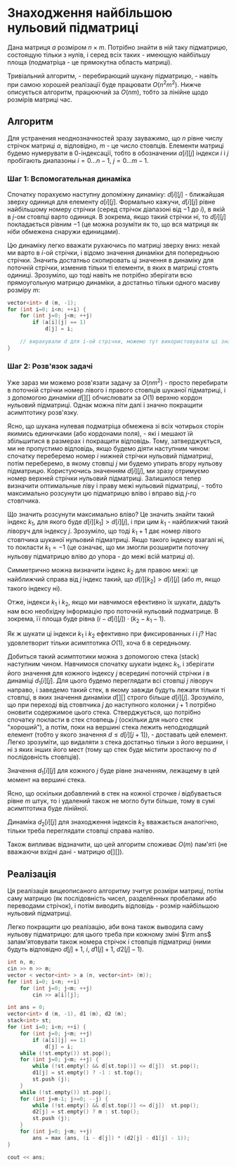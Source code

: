 # Знаходження найбільшою нульовий підматриці

Дана матриця $a$ розміром $n \times m$. Потрібно знайти в ній таку підматрицю, состоящую тільки з нулів, і серед всіх таких - имеющую найбільшу площа (подматріца - це прямокутна область матриці).

Тривіальний алгоритм, - перебирающий шукану підматрицю, - навіть при самою хорошей реалізації буде працювати $O(n^2 m^2)$. Нижче описується алгоритм, працюючий за $O(n m)$, тобто за лінійне щодо розмірів матриці час.

## Алгоритм

Для устранения неоднозначностей зразу зауважимо, що $n$ рівне числу стрічок матриці $a$, відповідно, $m$ - це число стовпців. Елементи матриці будемо нумерувати в $0$-індексації, тобто в обозначении $a[i][j]$ індекси $i$ і $j$ пробігають диапазоны $i = 0 \ldots n-1$, $j = 0 \ldots m-1$.

### Шаг 1: Вспомогательная динаміка

Спочатку порахуємо наступну допоміжну динаміку: $d[i][j]$ - ближайшая зверху одиниця для елементу $a[i][j]$. Формально кажучи, $d[i][j]$ рівне найбільшому номеру стрічки (серед стрічок діапазоні від $-1$ до $i$), в якій в $j$-ом стовпці варто одиниця. В зокрема, якщо такий стрічки ні, то $d[i][j]$ покладається рівним $-1$ (це можна розуміти як то, що вся матриця як ніби обмежена снаружи единицами).

Цю динаміку легко вважати рухаючись по матриці зверху вниз: нехай ми варто в $i$-ой стрічки, і відомо значення динаміки для попередньою стрічки. Значить достатньо скопировать ці значення в динаміку для поточній стрічки, изменив тільки ті елементи, в яких в матриці стоять одиниці. Зрозуміло, що тоді навіть не потрібно зберігати всю прямоугольную матрицю динаміки, а достатньо тільки одного масиву розміру $m$:

<!--- TODO: specify code snippet id -->
``` cpp
vector<int> d (m, -1);
for (int i=0; i<n; ++i) {
    for (int j=0; j<m; ++j)
        if (a[i][j] == 1)
            d[j] = i;

    // вирахували d для i-ой стрічки, можемо тут використовувати ці значення
}
```

### Шаг 2: Розв'язок задачі

Уже зараз ми можемо розв'язати задачу за $O(n m^2)$ - просто перебирати в поточній стрічки номер лівого і правого стовпців шуканої підматриці, і з допомогою динаміки $d[][]$ обчислювати за $O(1)$ верхню кордон нульовий підматриці. Однак можна піти далі і значно покращити асимптотику розв'язку.

Ясно, що шукана нулевая подматріца обмежена зі всіх чотирьох сторін якимись единичками (або кордонами поля), - які і мешают їй збільшитися в размерах і покращити відповідь. Тому, затверджується, ми не пропустимо відповідь, якщо будемо діяти наступним чином: спочатку переберемо номер $i$ нижней стрічки нульовий підматриці, потім переберемо, в якому стовпці $j$ ми будемо упирать вгору нульову підматрицю. Користуючись значенням $d[i][j]$, ми зразу отримуємо номер верхней стрічки нульовий підматриці. Залишилося тепер визначити оптимальные ліву і праву межі нульовий підматриці, - тобто максимально розсунути цю підматрицю вліво і вправо від $j$-го стовпчика.

Що значить розсунути максимально вліво? Це значить знайти такий індекс $k_1$, для якого буде $d[i][k_1] > d[i][j]$, і при цим $k_1$ - найближчий такий ліворуч для індексу $j$. Зрозуміло, що тоді $k_1+1$ дає номер лівого стовпчика шуканої нульовий підматриці. Якщо такого індексу взагалі ні, то покласти $k_1=-1$ (це означає, що ми змогли розширити поточну нульову підматрицю вліво до упора - до межі всій матриці $a$).

Симметрично можна визначити індекс $k_2$ для правою межі: це найближчий справа від $j$ індекс такий, що $d[i][k_2] > d[i][j]$ (або $m$, якщо такого індексу ні).

Отже, індекси $k_1$ і $k_2$, якщо ми навчимося ефективно їх шукати, дадуть нам всю необхідну інформацію про поточній нульовий подматрице. В зокрема, її площа буде рівна $(i - d[i][j]) \cdot (k_2 - k_1 - 1)$.

Як ж шукати ці індекси $k_1$ і $k_2$ ефективно при фиксированных $i$ і $j$? Нас удовлетворит тільки асимптотика $O(1)$, хоча б в середньому.

Добиться такий асимптотики можна з допомогою стека (stack) наступним чином. Навчимося спочатку шукати індекс $k_1$, і зберігати його значення для кожного індексу $j$ всередині поточній стрічки $i$ в динаміці $d_1[i][j]$. Для цього будемо переглядати всі стовпці $j$ ліворуч направо, і заведемо такий стек, в якому завжди будуть лежати тільки ті стовпці, в яких значення динаміки $d[][]$ строго більше $d[i][j]$. Зрозуміло, що при переході від стовпчика $j$ до наступного колонки $j+1$ потрібно оновити содержимое цього стека. Стверджується, що потрібно спочатку покласти в стек стовпець $j$ (оскільки для нього стек "хороший"), а потім, поки на вершині стека лежить неподходящий елемент (тобто у якого значення $d \le d[i][j+1]$), - доставать цей елемент. Легко зрозуміти, що видаляти з стека достатньо тільки з його вершини, і ні з яких інших його мест (тому що стек буде містити зростаючу по $d$ послідовність стовпців).

Значення $d_1[i][j]$ для кожного $j$ буде рівне значенням, лежащему в цей момент на вершині стека.

Ясно, що оскільки добавлений в стек на кожної строчке $i$ відбувається рівне $m$ штук, то і удалений також не могло бути більше, тому в сумі асимптотика буде лінійної.

Динаміка $d_2[i][j]$ для знаходження індексів $k_2$ вважається аналогічно, тільки треба переглядати стовпці справа наліво.

Також випливає відзначити, що цей алгоритм споживає $O(m)$ пам'яті (не вважаючи вхідні дані - матрицю $a[][]$).

## Реалізація

Ця реалізація вищеописаного алгоритму зчитує розміри матриці, потім саму матрицю (як послідовність чисел, разделённых пробелами або переводами стрічок), і потім виводить відповідь - розмір найбільшою нульовий підматриці.

Легко покращити цю реалізацію, аби вона також выводила саму нульову підматрицю: для цього треба при кожному зміні $\rm ans$ запам'ятовувати також номера стрічок і стовпців підматриці (ними будуть відповідно $d[j]+1$, $i$, $d1[j]+1$, $d2[j]-1$).

<!--- TODO: specify code snippet id -->
``` cpp
int n, m;
cin >> n >> m;
vector < vector<int> > a (n, vector<int> (m));
for (int i=0; i<n; ++i)
    for (int j=0; j<m; ++j)
        cin >> a[i][j];

int ans = 0;
vector<int> d (m, -1), d1 (m), d2 (m);
stack<int> st;
for (int i=0; i<n; ++i) {
    for (int j=0; j<m; ++j)
        if (a[i][j] == 1)
            d[j] = i;
    while (!st.empty()) st.pop();
    for (int j=0; j<m; ++j) {
        while (!st.empty() && d[st.top()] <= d[j])  st.pop();
        d1[j] = st.empty() ? -1 : st.top();
        st.push (j);
    }
    while (!st.empty()) st.pop();
    for (int j=m-1; j>=0; --j) {
        while (!st.empty() && d[st.top()] <= d[j])  st.pop();
        d2[j] = st.empty() ? m : st.top();
        st.push (j);
    }
    for (int j=0; j<m; ++j)
        ans = max (ans, (i - d[j]) * (d2[j] - d1[j] - 1));
}

cout << ans;
```

